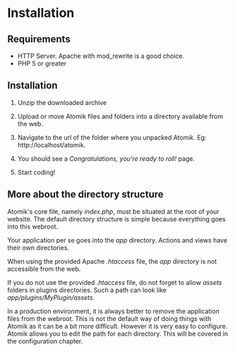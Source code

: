 
# Installation

## Requirements

+ HTTP Server. Apache with mod_rewrite is a good choice.
+ PHP 5 or greater

## Installation

1. Unzip the downloaded archive

2. Upload or move Atomik files and folders into a directory
   available from the web.

3. Navigate to the url of the folder where you unpacked Atomik.
   Eg: http://localhost/atomik.

4. You should see a *Congratulations, you're ready to roll!* page.

5. Start coding!

## More about the directory structure

Atomik's core file, namely *index.php*, must be situated at the root of your website.
The default directory structure is simple because everything goes into this webroot.

Your application per se goes into the *app* directory. Actions and views have their own directories.

When using the provided Apache *.htaccess* file, the *app* directory is not 
accessible from the web.

If you do not use the provided *.htaccess* file, do not forget to allow *assets*
folders in plugins directories. Such a path can look like *app/plugins/MyPlugin/assets*.

In a production environment, it is always better to remove the application files from the webroot. This is not the default way
of doing things with Atomik as it can be a bit more difficult. However it is very easy to configure. Atomik allows you to edit
the path for each directory. This will be covered in the configuration chapter.

